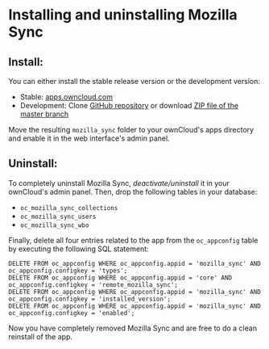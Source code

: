 Installing and uninstalling Mozilla Sync
========================================

Install:
--------

You can either install the stable release version or the development version:

* Stable: [apps.owncloud.com](http://apps.owncloud.com/content/show.php?content=161793)
* Development: Clone [GitHub repository](https://github.com/owncloud/mozilla_sync/) or download [ZIP file of the master branch](https://github.com/owncloud/mozilla_sync/archive/master.zip)

Move the resulting ````mozilla_sync```` folder to your ownCloud's apps directory and enable it in the web interface's admin panel.


Uninstall:
----------

To completely uninstall Mozilla Sync, *deactivate/uninstall* it in your ownCloud's admin panel. Then, drop the following tables in your database:
* ````oc_mozilla_sync_collections````
* ````oc_mozilla_sync_users````
* ````oc_mozilla_sync_wbo````

Finally, delete all four entries related to the app from the ````oc_appconfig```` table by executing the following SQL statement:

````
DELETE FROM oc_appconfig WHERE oc_appconfig.appid = 'mozilla_sync' AND oc_appconfig.configkey = 'types';
DELETE FROM oc_appconfig WHERE oc_appconfig.appid = 'core' AND oc_appconfig.configkey = 'remote_mozilla_sync';
DELETE FROM oc_appconfig WHERE oc_appconfig.appid = 'mozilla_sync' AND oc_appconfig.configkey = 'installed_version';
DELETE FROM oc_appconfig WHERE oc_appconfig.appid = 'mozilla_sync' AND oc_appconfig.configkey = 'enabled';
````

Now you have completely removed Mozilla Sync and are free to do a clean reinstall of the app.


